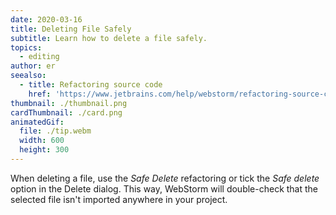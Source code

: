 ```yaml
---
date: 2020-03-16
title: Deleting File Safely
subtitle: Learn how to delete a file safely.
topics:
  - editing
author: er
seealso:
  - title: Refactoring source code
    href: 'https://www.jetbrains.com/help/webstorm/refactoring-source-code.html#'
thumbnail: ./thumbnail.png
cardThumbnail: ./card.png
animatedGif:
  file: ./tip.webm
  width: 600
  height: 300
---
```

When deleting a file, use the *Safe Delete* refactoring or tick the *Safe delete* 
option in the Delete dialog. This way, WebStorm will double-check that the 
selected file isn't imported anywhere in your project.
